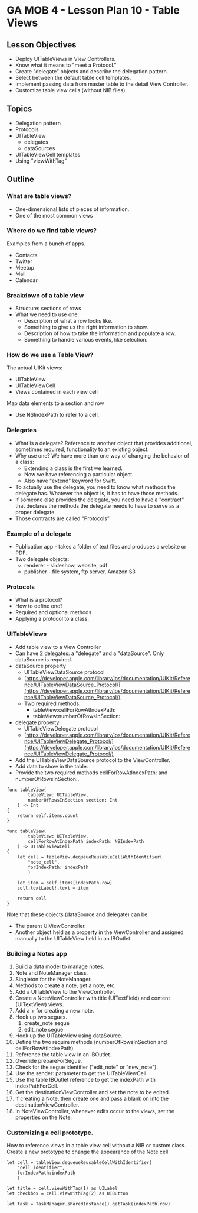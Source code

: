 # GA MOB 4 - Lesson Plan 10 - Table Views

## Lesson Objectives

* Deploy UITableViews in View Controllers.
* Know what it means to "meet a Protocol."
* Create "delegate" objects and describe the delegation pattern.
* Select between the default table cell templates.
* Implement passing data from master table to the detail View Controller.
* Customize table view cells (without NIB files).

## Topics

* Delegation pattern
* Protocols
* UITableView
  * delegates
  * dataSources
* UITableViewCell templates
* Using "viewWithTag"

## Outline

### What are table views?

* One-dimensional lists of pieces of information.
* One of the most common views

### Where do we find table views?

Examples from a bunch of apps.

* Contacts
* Twitter
* Meetup
* Mail
* Calendar

### Breakdown of a table view

* Structure: sections of rows
* What we need to use one:
    * Description of what a row looks like.
    * Something to give us the right information to show.
    * Description of how to take the information and populate a row.
    * Something to handle various events, like selection.

### How do we use a Table View?

The actual UIKit views:

* UITableView
* UITableViewCell
* Views contained in each view cell

Map data elements to a section and row

* Use NSIndexPath to refer to a cell.

### Delegates

* What is a delegate? Reference to another object that provides additional, sometimes required, functionality to an existing object.
* Why use one? We have more than one way of changing the behavior of a class:
    * Extending a class is the first we learned.
    * Now we have referencing a particular object.
    * Also have "extend" keyword for Swift.
* To actually use the delegate, you need to know what methods the delegate has. Whatever the object is, it has to have those methods.
* If someone else provides the delegate, you need to have a "contract" that declares the methods the delegate needs to have to serve as a proper delegate.
* Those contracts are called "Protocols"

### Example of a delegate

* Publication app - takes a folder of text files and produces a website or PDF.
* Two delegate objects:
    * renderer - slideshow, website, pdf
    * publisher - file system, ftp server, Amazon S3

### Protocols

* What is a protocol?
* How to define one?
* Required and optional methods
* Applying a protocol to a class.

### UITableViews

* Add table view to a View Controller
* Can have 2 delegates: a "delegate" and a "dataSource". Only dataSource is required.
* dataSource property
    * UITableViewDataSource protocol
    * [https://developer.apple.com/library/ios/documentation/UIKit/Reference/UITableViewDataSource_Protocol/](https://developer.apple.com/library/ios/documentation/UIKit/Reference/UITableViewDataSource_Protocol/)
    * Two required methods.
        * tableView:cellForRowAtIndexPath:
        * tableView:numberOfRowsInSection:
* delegate property
    * UITableViewDelegate protocol
    * [https://developer.apple.com/library/ios/documentation/UIKit/Reference/UITableViewDelegate_Protocol/](https://developer.apple.com/library/ios/documentation/UIKit/Reference/UITableViewDelegate_Protocol/)
* Add the UITableViewDataSource protocol to the ViewController.
* Add data to show in the table.
* Provide the two required methods cellForRowAtIndexPath: and numberOfRowsInSection:.

```
func tableView(
        tableView: UITableView,
        numberOfRowsInSection section: Int
    ) -> Int
{
    return self.items.count
}

func tableView(
        tableView: UITableView,
        cellForRowAtIndexPath indexPath: NSIndexPath
    ) -> UITableViewCell
{
    let cell = tableView.dequeueReusableCellWithIdentifier(
        "note_cell",
        forIndexPath: indexPath
        )

    let item = self.items[indexPath.row]
    cell.textLabel!.text = item

    return cell
}
```

Note that these objects (dataSource and delegate) can be:

* The parent UIViewController.
* Another object held as a property in the ViewController and assigned manually to the UITableView held in an IBOutlet.

### Building a Notes app

1. Build a data model to manage notes.
2. Note and NoteManager class.
3. Singleton for the NoteManager.
4. Methods to create a note, get a note, etc.
5. Add a UITableView to the ViewController.
6. Create a NoteViewController with title (UITextField) and content (UITextView) views.
7. Add a + for creating a new note.
8. Hook up two segues.
    1. create_note segue
    2. edit_note segue
9. Hook up the UITableView using dataSource.
10. Define the two require methods (numberOfRowsInSection and cellForRowAtIndexPath)
11. Reference the table view in an IBOutlet.
12. Override prepareForSegue.
13. Check for the segue identifier ("edit_note" or "new_note").
14. Use the sender: parameter to get the UITableViewCell.
15. Use the table IBOutlet reference to get the indexPath with indexPathForCell.
16. Get the destinationViewController and set the note to be edited.
17. If creating a Note, then create one and pass a blank on into the destinationViewController.
18. In NoteViewController, whenever edits occur to the views, set the properties on the Note.


### Customizing a cell prototype.

How to reference views in a table view cell without a NIB or custom class. Create a new prototype to change the appearance of the Note cell.

```
let cell = tableView.dequeueReusableCellWithIdentifier(
    "cell_identifier",
    forIndexPath:indexPath
    )

let title = cell.viewWithTag(1) as UILabel
let checkbox = cell.viewWithTag(2) as UIButton

let task = TaskManager.sharedInstance().getTask(indexPath.row)
```
